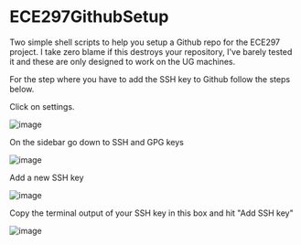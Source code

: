 # ECE297GithubSetup
Two simple shell scripts to help you setup a Github repo for the ECE297 project. I take zero blame if this destroys your repository, I've barely tested it and these are only designed to work on the UG machines.

For the step where you have to add the SSH key to Github follow the steps below.

Click on settings.

![image](https://user-images.githubusercontent.com/30131536/151198634-09666684-5cd9-4535-8b74-a5c867072acb.png)

On the sidebar go down to SSH and GPG keys

![image](https://user-images.githubusercontent.com/30131536/151198949-90e7f243-3491-46c6-bb63-c9a99ffab7aa.png)

Add a new SSH key

![image](https://user-images.githubusercontent.com/30131536/151199089-f745c855-e246-4e89-8565-94c7fa7e157c.png)

Copy the terminal output of your SSH key in this box and hit "Add SSH key"

![image](https://user-images.githubusercontent.com/30131536/151199289-b896dd22-0338-4db7-85f8-ba742e67a2c5.png)

